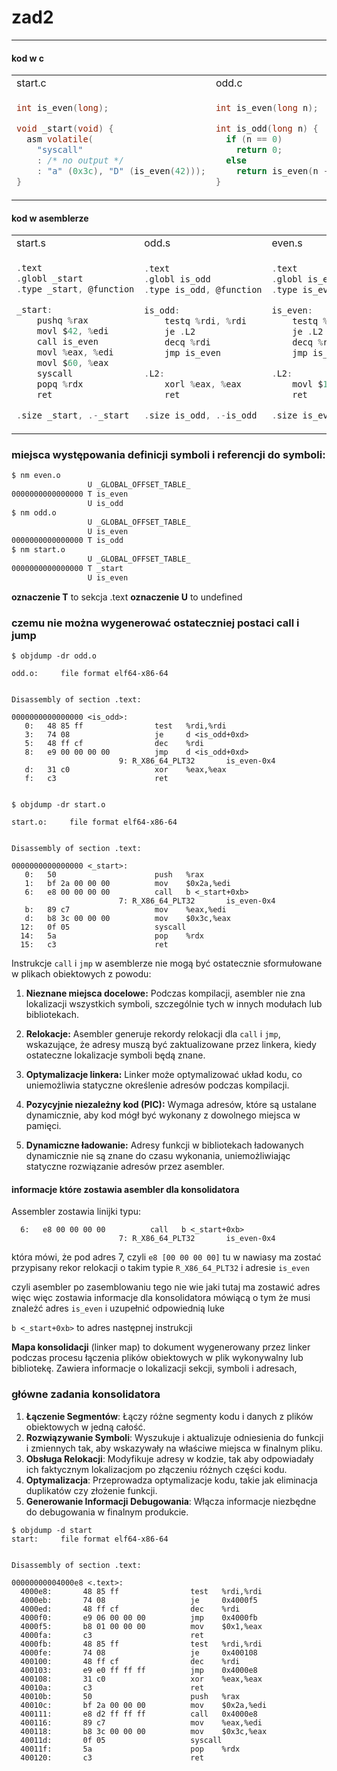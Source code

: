 # zad2

---

<style>
.full-width-table table {
  width: 100%;
  max-width: fit-content;
  margin-left: auto;
  margin-right: auto;
}
</style>

#### kod w c

<div class="full-width-table">

<table>
<tr>
<td> start.c </td>
<td> odd.c </td>
<td> even.c</td>
</tr>
<tr>
<td>

```c
int is_even(long);

void _start(void) {
  asm volatile(
    "syscall"
    : /* no output */
    : "a" (0x3c), "D" (is_even(42)));
}
```

</td>
<td>

```c
int is_even(long n);

int is_odd(long n) {
  if (n == 0)
    return 0;
  else
    return is_even(n - 1);
}
```

</td>
<td>

```c
int is_odd(long n);

int is_even(long n) {
  if (n == 0)
    return 1;
  else
    return is_odd(n - 1);
}

```

</td>
</tr>
</table>

</div>

#### kod w asemblerze

<div class="full-width-table">

<table>
<tr>
<td> start.s </td>
<td> odd.s </td>
<td> even.s</td>
</tr>
<tr>
<td>

```c
.text
.globl _start
.type _start, @function

_start:
    pushq %rax
    movl $42, %edi
    call is_even
    movl %eax, %edi
    movl $60, %eax
    syscall
    popq %rdx
    ret

.size _start, .-_start
```

</td>
<td>

```c
.text
.globl is_odd
.type is_odd, @function

is_odd:
    testq %rdi, %rdi
    je .L2
    decq %rdi
    jmp is_even

.L2:
    xorl %eax, %eax
    ret

.size is_odd, .-is_odd
```

</td>
<td>

```c
.text
.globl is_even
.type is_even, @function

is_even:
    testq %rdi, %rdi
    je .L2
    decq %rdi
    jmp is_odd

.L2:
    movl $1, %eax
    ret

.size is_even, .-is_even
```

</td>
</tr>
</table>

</div>

### miejsca występowania definicji symboli i referencji do symboli:

```bash
$ nm even.o
                 U _GLOBAL_OFFSET_TABLE_
0000000000000000 T is_even
                 U is_odd
$ nm odd.o
                 U _GLOBAL_OFFSET_TABLE_
                 U is_even
0000000000000000 T is_odd
$ nm start.o
                 U _GLOBAL_OFFSET_TABLE_
0000000000000000 T _start
                 U is_even
```

**oznaczenie T** to sekcja .text
**oznaczenie U** to undefined

### czemu nie można wygenerować ostateczniej postaci call i jump
```
$ objdump -dr odd.o

odd.o:     file format elf64-x86-64


Disassembly of section .text:

0000000000000000 <is_odd>:
   0:   48 85 ff                test   %rdi,%rdi
   3:   74 08                   je     d <is_odd+0xd>
   5:   48 ff cf                dec    %rdi
   8:   e9 00 00 00 00          jmp    d <is_odd+0xd>
                        9: R_X86_64_PLT32       is_even-0x4
   d:   31 c0                   xor    %eax,%eax
   f:   c3                      ret  


$ objdump -dr start.o

start.o:     file format elf64-x86-64


Disassembly of section .text:

0000000000000000 <_start>:
   0:   50                      push   %rax
   1:   bf 2a 00 00 00          mov    $0x2a,%edi
   6:   e8 00 00 00 00          call   b <_start+0xb>
                        7: R_X86_64_PLT32       is_even-0x4
   b:   89 c7                   mov    %eax,%edi
   d:   b8 3c 00 00 00          mov    $0x3c,%eax
  12:   0f 05                   syscall 
  14:   5a                      pop    %rdx
  15:   c3                      ret    
```

Instrukcje `call` i `jmp` w asemblerze nie mogą być ostatecznie sformułowane w plikach obiektowych z powodu:

1. **Nieznane miejsca docelowe:** Podczas kompilacji, asembler nie zna lokalizacji wszystkich symboli, szczególnie tych w innych modułach lub bibliotekach.

2. **Relokacje:** Asembler generuje rekordy relokacji dla `call` i `jmp`, wskazujące, że adresy muszą być zaktualizowane przez linkera, kiedy ostateczne lokalizacje symboli będą znane.

3. **Optymalizacje linkera:** Linker może optymalizować układ kodu, co uniemożliwia statyczne określenie adresów podczas kompilacji.

4. **Pozycyjnie niezależny kod (PIC):** Wymaga adresów, które są ustalane dynamicznie, aby kod mógł być wykonany z dowolnego miejsca w pamięci.

5. **Dynamiczne ładowanie:** Adresy funkcji w bibliotekach ładowanych dynamicznie nie są znane do czasu wykonania, uniemożliwiając statyczne rozwiązanie adresów przez asembler.

#### informacje które zostawia asembler dla konsolidatora

Assembler zostawia linijki typu:
```
  6:   e8 00 00 00 00          call   b <_start+0xb>
                        7: R_X86_64_PLT32       is_even-0x4
```

która mówi, że pod adres 7, czyli `e8 [00 00 00 00]` tu w nawiasy ma zostać przypisany rekor relokacji o takim typie `R_X86_64_PLT32` i adresie `is_even`

czyli asembler po zasemblowaniu tego nie wie jaki tutaj ma zostawić adres więc więc zostawia informacje dla konsolidatora mówiącą o tym że musi znależć adres `is_even` i uzupełnić odpowiednią luke

`b <_start+0xb>` to adres następnej instrukcji

**Mapa konsolidacji** (linker map) to dokument wygenerowany przez linker podczas procesu łączenia plików obiektowych w plik wykonywalny lub bibliotekę. Zawiera informacje o lokalizacji sekcji, symboli i adresach, 

### główne zadania konsolidatora
1. **Łączenie Segmentów**: Łączy różne segmenty kodu i danych z plików obiektowych w jedną całość.
2. **Rozwiązywanie Symboli**: Wyszukuje i aktualizuje odniesienia do funkcji i zmiennych tak, aby wskazywały na właściwe miejsca w finalnym pliku.
3. **Obsługa Relokacji**: Modyfikuje adresy w kodzie, tak aby odpowiadały ich faktycznym lokalizacjom po złączeniu różnych części kodu.
4. **Optymalizacja**: Przeprowadza optymalizacje kodu, takie jak eliminacja duplikatów czy złożenie funkcji.
5. **Generowanie Informacji Debugowania**: Włącza informacje niezbędne do debugowania w finalnym produkcie.

```
$ objdump -d start
start:     file format elf64-x86-64


Disassembly of section .text:

00000000004000e8 <.text>:
  4000e8:       48 85 ff                test   %rdi,%rdi
  4000eb:       74 08                   je     0x4000f5
  4000ed:       48 ff cf                dec    %rdi
  4000f0:       e9 06 00 00 00          jmp    0x4000fb
  4000f5:       b8 01 00 00 00          mov    $0x1,%eax
  4000fa:       c3                      ret    
  4000fb:       48 85 ff                test   %rdi,%rdi
  4000fe:       74 08                   je     0x400108
  400100:       48 ff cf                dec    %rdi
  400103:       e9 e0 ff ff ff          jmp    0x4000e8
  400108:       31 c0                   xor    %eax,%eax
  40010a:       c3                      ret    
  40010b:       50                      push   %rax
  40010c:       bf 2a 00 00 00          mov    $0x2a,%edi
  400111:       e8 d2 ff ff ff          call   0x4000e8
  400116:       89 c7                   mov    %eax,%edi
  400118:       b8 3c 00 00 00          mov    $0x3c,%eax
  40011d:       0f 05                   syscall 
  40011f:       5a                      pop    %rdx
  400120:       c3                      ret  
```